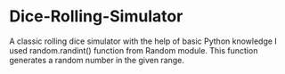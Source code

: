 # Dice-Rolling-Simulator
A classic rolling dice simulator with the help of basic Python knowledge
I used random.randint() function from Random module. This function generates a random number in the given range.
